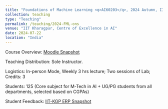 ```yaml
---
title: "Foundations of Machine Learning <q>AI60203</q>, 2024 Autumn, IIT Kharagpur"
collection: teaching
type: "Teaching"
permalink: /teaching/2024-FML-ons
venue: "IIT Kharagpur, Centre of Excellence in AI"
date: 2024-07-22
location: "India"
---
```

Course Overview: <a href="../files/Teaching_MLFA_2024_spring_ons.pdf">Moodle Snapshot</a>
<p>
Teaching Distribution: Sole Instructor. 
</p>
<p>
Logistics: In-person Mode, Weekly 3 hrs lecture; Two sessions of Lab; Credits: 3
</p>
<p>
Students: 125 (Core subject for M-Tech in AI + UG/PG students from all departments, selected based on CGPAs)
</p>
<p>
Student Feedback: <a href="../files/MLFA_S2024_FB_ons.JPG">IIT-KGP ERP Snapshot</a>
</p>


